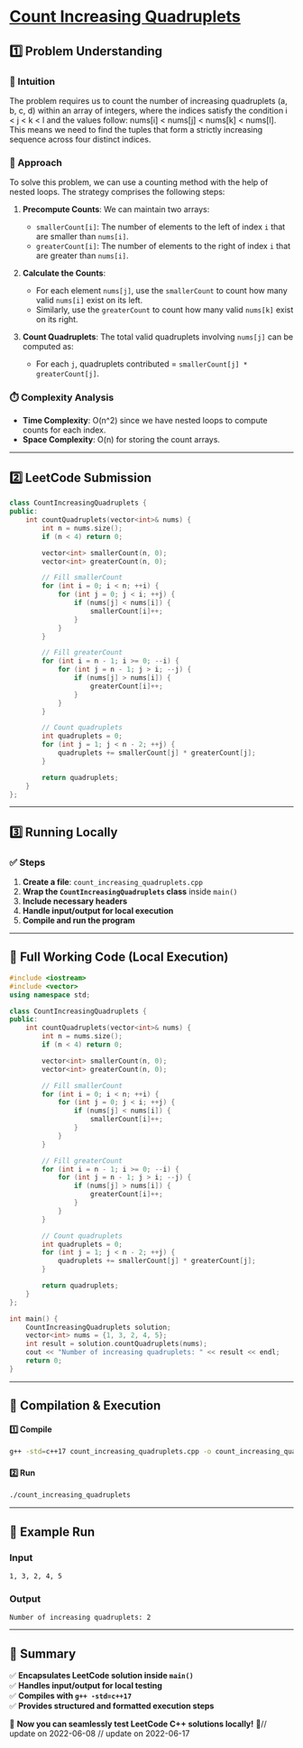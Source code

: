 # **[Count Increasing Quadruplets](https://leetcode.com/problems/count-increasing-quadruplets/description/)**  

## **1️⃣ Problem Understanding**  
### **📌 Intuition**  
The problem requires us to count the number of increasing quadruplets (a, b, c, d) within an array of integers, where the indices satisfy the condition i < j < k < l and the values follow: nums[i] < nums[j] < nums[k] < nums[l]. This means we need to find the tuples that form a strictly increasing sequence across four distinct indices. 

### **🚀 Approach**  
To solve this problem, we can use a counting method with the help of nested loops. The strategy comprises the following steps:

1. **Precompute Counts**: We can maintain two arrays:
   - `smallerCount[i]`: The number of elements to the left of index `i` that are smaller than `nums[i]`.
   - `greaterCount[i]`: The number of elements to the right of index `i` that are greater than `nums[i]`.

2. **Calculate the Counts**: 
   - For each element `nums[j]`, use the `smallerCount` to count how many valid `nums[i]` exist on its left.
   - Similarly, use the `greaterCount` to count how many valid `nums[k]` exist on its right.

3. **Count Quadruplets**: The total valid quadruplets involving `nums[j]` can be computed as:
   - For each `j`, quadruplets contributed = `smallerCount[j] * greaterCount[j]`.

### **⏱️ Complexity Analysis**  
- **Time Complexity**: O(n^2) since we have nested loops to compute counts for each index.
- **Space Complexity**: O(n) for storing the count arrays.  

---  

## **2️⃣ LeetCode Submission**  
```cpp
class CountIncreasingQuadruplets {
public:
    int countQuadruplets(vector<int>& nums) {
        int n = nums.size();
        if (n < 4) return 0;

        vector<int> smallerCount(n, 0);
        vector<int> greaterCount(n, 0);

        // Fill smallerCount
        for (int i = 0; i < n; ++i) {
            for (int j = 0; j < i; ++j) {
                if (nums[j] < nums[i]) {
                    smallerCount[i]++;
                }
            }
        }

        // Fill greaterCount
        for (int i = n - 1; i >= 0; --i) {
            for (int j = n - 1; j > i; --j) {
                if (nums[j] > nums[i]) {
                    greaterCount[i]++;
                }
            }
        }

        // Count quadruplets
        int quadruplets = 0;
        for (int j = 1; j < n - 2; ++j) {
            quadruplets += smallerCount[j] * greaterCount[j];
        }

        return quadruplets;
    }
};
```  

---  

## **3️⃣ Running Locally**  
### **✅ Steps**  
1. **Create a file**: `count_increasing_quadruplets.cpp`  
2. **Wrap the `CountIncreasingQuadruplets` class** inside `main()`  
3. **Include necessary headers**  
4. **Handle input/output for local execution**  
5. **Compile and run the program**  

---  

## **📝 Full Working Code (Local Execution)**  
```cpp
#include <iostream>
#include <vector>
using namespace std;

class CountIncreasingQuadruplets {
public:
    int countQuadruplets(vector<int>& nums) {
        int n = nums.size();
        if (n < 4) return 0;

        vector<int> smallerCount(n, 0);
        vector<int> greaterCount(n, 0);

        // Fill smallerCount
        for (int i = 0; i < n; ++i) {
            for (int j = 0; j < i; ++j) {
                if (nums[j] < nums[i]) {
                    smallerCount[i]++;
                }
            }
        }

        // Fill greaterCount
        for (int i = n - 1; i >= 0; --i) {
            for (int j = n - 1; j > i; --j) {
                if (nums[j] > nums[i]) {
                    greaterCount[i]++;
                }
            }
        }

        // Count quadruplets
        int quadruplets = 0;
        for (int j = 1; j < n - 2; ++j) {
            quadruplets += smallerCount[j] * greaterCount[j];
        }

        return quadruplets;
    }
};

int main() {
    CountIncreasingQuadruplets solution;
    vector<int> nums = {1, 3, 2, 4, 5};
    int result = solution.countQuadruplets(nums);
    cout << "Number of increasing quadruplets: " << result << endl;
    return 0;
}
```  

---  

## **🔧 Compilation & Execution**  
#### **1️⃣ Compile**  
```bash
g++ -std=c++17 count_increasing_quadruplets.cpp -o count_increasing_quadruplets
```  

#### **2️⃣ Run**  
```bash
./count_increasing_quadruplets
```  

---  

## **🎯 Example Run**  
### **Input**  
```
1, 3, 2, 4, 5
```  
### **Output**  
```
Number of increasing quadruplets: 2
```  

---  

## **📌 Summary**  
✅ **Encapsulates LeetCode solution inside `main()`**  
✅ **Handles input/output for local testing**  
✅ **Compiles with `g++ -std=c++17`**  
✅ **Provides structured and formatted execution steps**  

🚀 **Now you can seamlessly test LeetCode C++ solutions locally!** 🚀// update on 2022-06-08
// update on 2022-06-17
